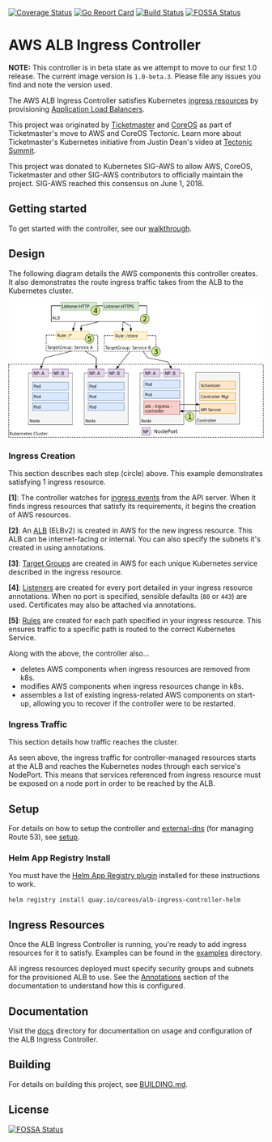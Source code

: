 [![Coverage Status](https://coveralls.io/repos/github/kubernetes-sigs/aws-alb-ingress-controller/badge.svg?branch=master)](https://coveralls.io/github/kubernetes-sigs/aws-alb-ingress-controller?branch=master)
[![Go Report Card](https://goreportcard.com/badge/github.com/kubernetes-sigs/aws-alb-ingress-controller)](https://goreportcard.com/report/github.com/kubernetes-sigs/aws-alb-ingress-controller)
[![Build Status](https://travis-ci.org/kubernetes-sigs/aws-alb-ingress-controller.svg?branch=master)](https://travis-ci.org/kubernetes-sigs/aws-alb-ingress-controller)
[![FOSSA Status](https://app.fossa.io/api/projects/git%2Bgithub.com%2Fcoreos%2Falb-ingress-controller.svg?type=shield)](https://app.fossa.io/projects/git%2Bgithub.com%2Fcoreos%2Falb-ingress-controller?ref=badge_shield)

# AWS ALB Ingress Controller

**NOTE:** This controller is in beta state as we attempt to move to our first 1.0 release. The current image version is `1.0-beta.3`. Please file any issues you find and note the version used.

The AWS ALB Ingress Controller satisfies Kubernetes [ingress resources](https://kubernetes.io/docs/user-guide/ingress) by provisioning [Application Load Balancers](https://docs.aws.amazon.com/elasticloadbalancing/latest/application/introduction.html).

This project was originated by [Ticketmaster](https://github.com/ticketmaster) and [CoreOS](https://github.com/coreos) as part of Ticketmaster's move to AWS and CoreOS Tectonic. Learn more about Ticketmaster's Kubernetes initiative from Justin Dean's video at [Tectonic Summit](https://www.youtube.com/watch?v=wqXVKneP0Hg).

This project was donated to Kubernetes SIG-AWS to allow AWS, CoreOS, Ticketmaster and other SIG-AWS contributors to officially maintain the project. SIG-AWS reached this consensus on June 1, 2018.

## Getting started

To get started with the controller, see our [walkthrough](docs/walkthrough.md).

## Design

The following diagram details the AWS components this controller creates. It also demonstrates the route ingress traffic takes from the ALB to the Kubernetes cluster.

![controller-design](docs/imgs/controller-design.png)

### Ingress Creation

This section describes each step (circle) above. This example demonstrates satisfying 1 ingress resource.

**[1]**: The controller watches for [ingress
events](https://kubernetes.io/docs/concepts/services-networking/ingress/#ingress-controllers) from the API server. When it
finds ingress resources that satisfy its requirements, it begins the creation of AWS resources.

**[2]**: An
[ALB](https://docs.aws.amazon.com/elasticloadbalancing/latest/application/introduction.html) (ELBv2) is created in AWS for the new ingress resource. This ALB can be internet-facing or internal. You can also specify the subnets it's created in
using annotations.

**[3]**: [Target Groups](http://docs.aws.amazon.com/elasticloadbalancing/latest/application/load-balancer-target-groups.html) are created in AWS for each unique Kubernetes service described in the ingress resource.

**[4]**: [Listeners](http://docs.aws.amazon.com/elasticloadbalancing/latest/application/load-balancer-listeners.html) are created for every port detailed in your ingress resource annotations. When no port is specified, sensible defaults (`80` or `443`) are used. Certificates may also be attached via annotations.

**[5]**: [Rules](http://docs.aws.amazon.com/elasticloadbalancing/latest/application/listener-update-rules.html) are created for each path specified in your ingress resource. This ensures traffic to a specific path is routed to the correct Kubernetes Service.

Along with the above, the controller also...

- deletes AWS components when ingress resources are removed from k8s.
- modifies AWS components when ingress resources change in k8s.
- assembles a list of existing ingress-related AWS components on start-up, allowing you to
  recover if the controller were to be restarted.

### Ingress Traffic

This section details how traffic reaches the cluster.

As seen above, the ingress traffic for controller-managed resources starts at the ALB and reaches the Kubernetes nodes through each service's NodePort. This means that
services referenced from ingress resource must be exposed on a node port in order to be
reached by the ALB.

## Setup

For details on how to setup the controller and [external-dns](https://github.com/kubernetes-incubator/external-dns) (for managing Route 53), see [setup](docs/setup.md).

### Helm App Registry Install

You must have the [Helm App Registry plugin](https://coreos.com/apps) installed for these instructions to work.

```
helm registry install quay.io/coreos/alb-ingress-controller-helm
```

## Ingress Resources

Once the ALB Ingress Controller is running, you're ready to add ingress resources for it to satisfy.
Examples can be found in the [examples](examples) directory.

All ingress resources deployed must specify security groups and subnets for the provisioned ALB to
use. See the [Annotations](docs/ingress-resources.md#annotations) section of the documentation to understand how this is configured.

## Documentation

Visit the [docs](docs/) directory for documentation on usage and configuration of the ALB Ingress
Controller.

## Building

For details on building this project, see [BUILDING.md](./BUILDING.md).

## License

[![FOSSA Status](https://app.fossa.io/api/projects/git%2Bgithub.com%2Fcoreos%2Falb-ingress-controller.svg?type=large)](https://app.fossa.io/projects/git%2Bgithub.com%2Fcoreos%2Falb-ingress-controller?ref=badge_large)
